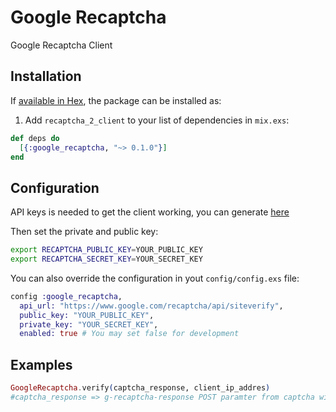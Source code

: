 # Google Recaptcha

Google Recaptcha Client

## Installation

If [available in Hex](https://hex.pm/docs/publish), the package can be installed as:

  1. Add `recaptcha_2_client` to your list of dependencies in `mix.exs`:

  ```elixir
  def deps do
    [{:google_recaptcha, "~> 0.1.0"}]
  end
  ```

## Configuration

API keys is needed to get the client working, you can generate [here](https://www.google.com/recaptcha/admin)

Then set the private and public key:

```bash
export RECAPTCHA_PUBLIC_KEY=YOUR_PUBLIC_KEY
export RECAPTCHA_SECRET_KEY=YOUR_SECRET_KEY
``` 

You can also override the configuration in yout `config/config.exs` file: 

```elixir
config :google_recaptcha,
  api_url: "https://www.google.com/recaptcha/api/siteverify",
  public_key: "YOUR_PUBLIC_KEY",
  private_key: "YOUR_SECRET_KEY",
  enabled: true # You may set false for development
```

## Examples

```elixir
GoogleRecaptcha.verify(captcha_response, client_ip_addres)
#captcha_response => g-recaptcha-response POST paramter from captcha widget
```
